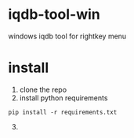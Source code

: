 # iqdb-tool-win
windows iqdb tool for rightkey menu

# install

1. clone the repo
2. install python requirements
```
pip install -r requirements.txt
```
3. 